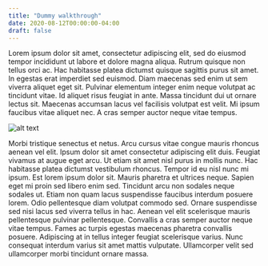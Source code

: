 ```yaml
---
title: "Dummy walkthrough"
date: 2020-08-12T00:00:00-04:00
draft: false
---
```

Lorem ipsum dolor sit amet, consectetur adipiscing elit, sed do eiusmod tempor incididunt ut labore et dolore magna aliqua. Rutrum quisque non tellus orci ac. Hac habitasse platea dictumst quisque sagittis purus sit amet. In egestas erat imperdiet sed euismod. Diam maecenas sed enim ut sem viverra aliquet eget sit. Pulvinar elementum integer enim neque volutpat ac tincidunt vitae. Id aliquet risus feugiat in ante. Massa tincidunt dui ut ornare lectus sit. Maecenas accumsan lacus vel facilisis volutpat est velit. Mi ipsum faucibus vitae aliquet nec. A cras semper auctor neque vitae tempus.

![alt text](https://reverent-hugle-d49586.netlify.app/assess4.jpg)

Morbi tristique senectus et netus. Arcu cursus vitae congue mauris rhoncus aenean vel elit. Ipsum dolor sit amet consectetur adipiscing elit duis. Feugiat vivamus at augue eget arcu. Ut etiam sit amet nisl purus in mollis nunc. Hac habitasse platea dictumst vestibulum rhoncus. Tempor id eu nisl nunc mi ipsum. Est lorem ipsum dolor sit. Mauris pharetra et ultrices neque. Sapien eget mi proin sed libero enim sed. Tincidunt arcu non sodales neque sodales ut. Etiam non quam lacus suspendisse faucibus interdum posuere lorem. Odio pellentesque diam volutpat commodo sed. Ornare suspendisse sed nisi lacus sed viverra tellus in hac. Aenean vel elit scelerisque mauris pellentesque pulvinar pellentesque. Convallis a cras semper auctor neque vitae tempus. Fames ac turpis egestas maecenas pharetra convallis posuere. Adipiscing at in tellus integer feugiat scelerisque varius. Nunc consequat interdum varius sit amet mattis vulputate. Ullamcorper velit sed ullamcorper morbi tincidunt ornare massa.
